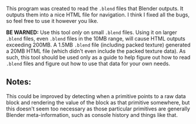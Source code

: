This program was created to read the `.blend` files that Blender outputs. It outputs them into a nice
HTML file for navigation. I think I fixed all the bugs, so feel free to use it however you like.

**BE WARNED:** Use this tool *only* on small `.blend` files. Using it on larger `.blend` files, even `.blend`
files in the 10MB range, will cause HTML outputs exceeding 200MB. A 1.5MB `.blend` file (including packed
texture) generated a 20MB HTML file (which didn't even include the packed texture data). As such, this tool
should be used only as a guide to help figure out how to read `.blend` files and figure out how to use that
data for your own needs.

Notes:
------
This could be improved by detecting when a primitive points to a raw data block and rendering the value of
the block as that primitive somewhere, but this doesn't seem too necessary as those particular primitives are
generally Blender meta-information, such as console history and things like that. 
